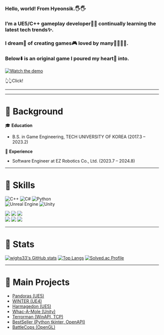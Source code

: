 ### Hello, world! From Hyeonsik.🖐️🖐️
### I’m a UE5/C++ gameplay developer👨‍💻 continually learning the latest tech trends✨.
### I dream💭 of creating games🎮 loved by many👨‍👩‍👧‍👦.
### Below⬇️ is an original game I poured my heart💞 into.
[![Watch the demo](https://img.youtube.com/vi/RJqserDEA_s/maxresdefault.jpg)](https://youtu.be/RJqserDEA_s?si=mprzEOpMG0fG5Pra)

👆👆Click!

---
---
# 📌 Background

🎓 **Education**
- B.S. in Game Engineering, TECH UNIVERSITY OF KOREA (2017.3 – 2023.2)

💼 **Experience**
- Software Engineer at EZ Robotics Co., Ltd. (2023.7 – 2024.8)


---
# 📌 Skills

![C++](https://img.shields.io/badge/C++-00599C.svg?&style=for-the-badge&logo=cplusplus&logoColor=white)
![C#](https://custom-icon-badges.demolab.com/badge/C%23-F7DF1E?style=for-the-badge&logo=csharp&logoColor=black)
![Python](https://img.shields.io/badge/Python-3776AB.svg?&style=for-the-badge&logo=python&logoColor=white) \
![Unreal Engine](https://img.shields.io/badge/Unreal%20Engine-0E1128.svg?&style=for-the-badge&logo=Unreal%20Engine&logoColor=white)
![Unity](https://img.shields.io/badge/Unity-FFFFFF.svg?&style=for-the-badge&logo=Unity&logoColor=black)

<img src="https://img.shields.io/badge/DirectX 12-green?style=plastic&logo=DirectX&logoColor=green"/> <img src="https://img.shields.io/badge/OpenGL-5586A4?style=plastic&logo=opengl&logoColor=white"/>
<img src="https://img.shields.io/badge/Windows API & MFC-0078D6?style=plastic&logo=windows&logoColor=white"/> \
<img src="https://img.shields.io/badge/Git-F05032?style=plastic&logo=git&logoColor=white"/> <img src="https://img.shields.io/badge/GitHub-%23121011.svg?style=plastic&logo=GitHub&logoColor=white"/>
<img src="https://img.shields.io/badge/TortoiseSVN-4479A1.svg?style=plastic&logo=TortoiseSVN&logoColor=white"/>

---
# 📌 Stats

[![wighs33's GitHub stats](https://github-readme-stats.vercel.app/api?username=wighs33&show_icons=true&theme=radical)](https://github.com/wighs33/github-readme-stats)
[![Top Langs](https://github-readme-stats.vercel.app/api/top-langs/?username=wighs33&layout=compact)](https://github.com/wighs33/github-readme-stats)
[![Solved.ac Profile](http://mazassumnida.wtf/api/v2/generate_badge?boj=wighs33)](https://solved.ac/wighs33/)

---
# 📌 Main Projects
- [Pandoras (UE5)](https://github.com/wighs33/Pandoras)
- [WINTER (UE4)](https://github.com/wighs33/Graduation_Work)
- [Harmagedon (UE5)](https://github.com/wighs33/Harmagedon)
- [Whac-A-Mole (Unity)](https://github.com/wighs33/Whac_A_Mole)
- [Terrorman (WinAPI, TCP)](https://github.com/wighs33/Bomberman_project)
- [BestSeller (Python tkinter, OpenAPI)](https://github.com/wighs33/scripts_project_bestSeller)
- [BattleCops (OpenGL)](https://github.com/wighs33/BattleCops)
